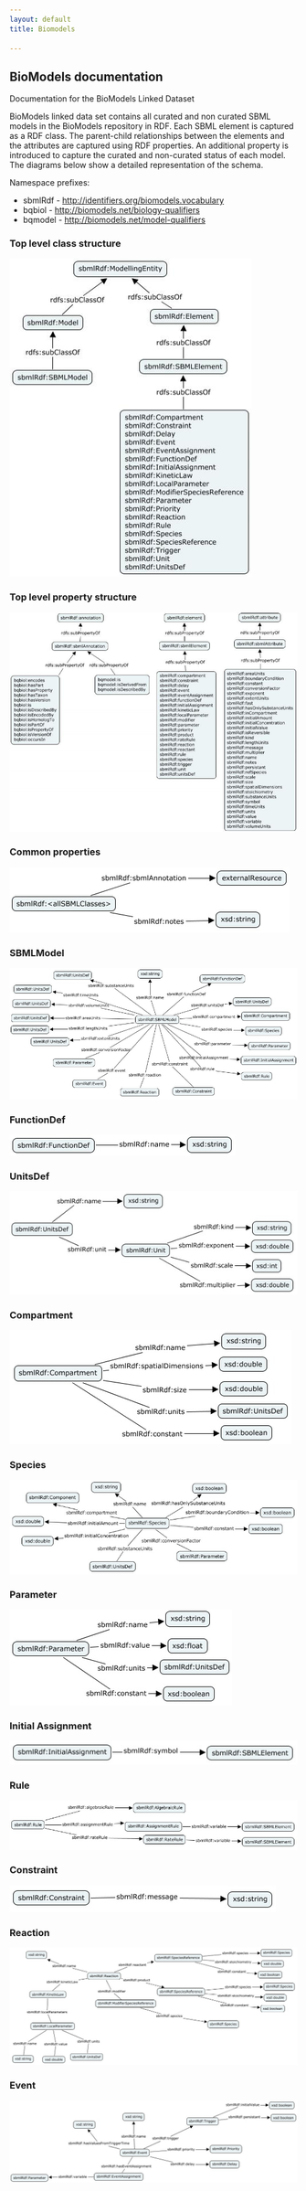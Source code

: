 ```yaml
---
layout: default
title: Biomodels

---
```


## BioModels documentation

Documentation for the BioModels Linked Dataset

BioModels linked data set contains all curated and non curated SBML models in the BioModels repository in RDF. Each SBML element is captured as a RDF class. The parent-child relationships between the elements and the attributes are captured using RDF properties. An additional property is introduced to capture the curated and non-curated status of each model. The diagrams below show a detailed representation of the schema.

Namespace prefixes:
   - sbmlRdf - http://identifiers.org/biomodels.vocabulary
   - bqbiol - http://biomodels.net/biology-qualifiers
   - bqmodel - http://biomodels.net/model-qualifiers


### Top level class structure
![toplevelclassstructure](../static/biomodels/topLevelClassStructure-424x557.jpeg)

### Top level property structure
![toplevelproperty](../static/biomodels/topLevelPropertyStructure-851x648.jpeg)

### Common properties
![commonProperties](../static/biomodels/commonProperties.jpeg)

### SBMLModel
![SBMLmodel](../static/biomodels/sbmlModelProperties.jpeg)

### FunctionDef
![FunctionDef](../static/biomodels/functionDefProperties.jpeg)

### UnitsDef
![UnitDef](../static/biomodels/unitsDefProperties.jpeg)

### Compartment
![Compartment](../static/biomodels/compartmentProperties.jpeg)

### Species
![Species](../static/biomodels/speciesProperties.jpeg)

### Parameter
![Parameter](../static/biomodels/parameterProperties.jpeg)

### Initial Assignment
![initialAssignment](../static/biomodels/initAssignProperties.jpeg)

### Rule
![Rule](../static/biomodels/ruleProperties.jpeg)

### Constraint
![Constraint](../static/biomodels/constraintProperties.jpeg)

### Reaction
![Reaction](../static/biomodels/reaction.jpeg)

### Event
![Event](https://github.com/EBISPOT/RDF-platform/blob/gh-pages/static/biomodels/eventProperties.jpeg?raw=true)
